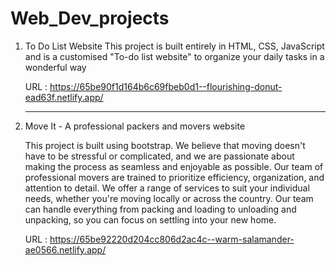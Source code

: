 # Web_Dev_projects

1. To Do List Website
   This project is built entirely in HTML, CSS, JavaScript and is a customised "To-do list website" to organize your daily tasks in a wonderful way

   URL :  https://65be90f1d164b6c69fbeb0d1--flourishing-donut-ead63f.netlify.app/

   ****************************************************************************************************************************

2. Move It - A professional packers and movers website
   
      This project is built using bootstrap.
      We believe that moving doesn't have to be stressful or complicated, and we are passionate about making the process as
      seamless and enjoyable as possible.
      Our team of professional movers are trained to prioritize efficiency, organization, and attention to detail.
      We offer a range of services to suit your individual needs, whether you're moving locally or across the country.
      Our team can handle everything from packing and loading to unloading and unpacking, so you can focus on settling into your new home.

      URL : https://65be92220d204cc806d2ac4c--warm-salamander-ae0566.netlify.app/

